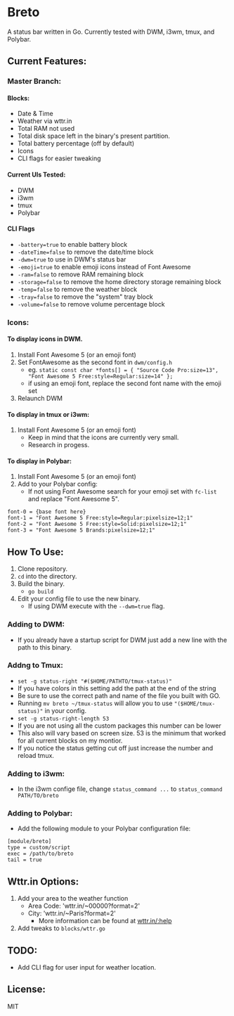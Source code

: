 # Breto
A status bar written in Go.
Currently tested with DWM, i3wm, tmux, and Polybar.

## Current Features:
### Master Branch:
#### Blocks:
- Date & Time
- Weather via wttr.in
- Total RAM not used
- Total disk space left in the binary's present partition.
- Total battery percentage (off by default)
- Icons
- CLI flags for easier tweaking
#### Current UIs Tested:
- DWM
- i3wm
- tmux
- Polybar

#### CLI Flags
- `-battery=true` to enable battery block
- `-dateTime=false` to remove the date/time block
- `-dwm=true` to use in DWM's status bar
- `-emoji=true` to enable emoji icons instead of Font Awesome
- `-ram=false` to remove RAM remaining block
- `-storage=false` to remove the home directory storage remaining block
- `-temp=false` to remove the weather block
- `-tray=false` to remove the "system" tray block
- `-volume=false` to remove volume percentage block

### Icons:
#### To display icons in DWM.
1. Install Font Awesome 5 (or an emoji font)
2. Set FontAwesome as the second font in `dwm/config.h`
   - eg. `static const char *fonts[] = { "Source Code Pro:size=13", "Font Awesome 5 Free:style=Regular:size=14" };`
   - if using an emoji font, replace the second font name with the emoji set
3. Relaunch DWM

#### To display in tmux or i3wm:
1. Install Font Awesome 5 (or an emoji font)
   - Keep in mind that the icons are currently very small.
   - Research in progess.

#### To display in Polybar:
1. Install Font Awesome 5 (or an emoji font)
2. Add to your Polybar config:
   - If not using Font Awesome search for your emoji set with `fc-list` and replace "Font Awesome 5".
```
font-0 = {base font here}
font-1 = "Font Awesome 5 Free:style=Regular:pixelsize=12;1"
font-2 = "Font Awesome 5 Free:style=Solid:pixelsize=12;1"
font-3 = "Font Awesome 5 Brands:pixelsize=12;1"
```

## How To Use:
1. Clone repository.
2. `cd` into the directory.
3. Build the binary.
   - `go build`
4. Edit your config file to use the new binary.
   - If using DWM execute with the `--dwm=true` flag.

### Adding to DWM:
- If you already have a startup script for DWM just add a new line with the path to this binary.

### Addng to Tmux:
- `set -g status-right "#($HOME/PATHTO/tmux-status)"`
 - If you have colors in this setting add the path at the end of the string
 - Be sure to use the correct path and name of the file you built with GO.
 - Running `mv breto ~/tmux-status` will allow you to use `"($HOME/tmux-status)"` in your config.
- `set -g status-right-length 53`
 - If you are not using all the custom packages this number can be lower
 - This also will vary based on screen size. 53 is the minimum that worked for all current blocks on my montior.
 - If you notice the status getting cut off just increase the number and reload tmux.

### Adding to i3wm:
- In the i3wm confige file, change `status_command ...` to `status_command PATH/TO/breto`

### Adding to Polybar:
- Add the following module to your Polybar configuration file:
```
[module/breto]
type = custom/script
exec = /path/to/breto
tail = true
```

## Wttr.in Options:
1. Add your area to the weather function
   - Area Code: 'wttr.in/~00000?format=2' 
   - City: 'wttr.in/~Paris?format=2'
	 - More information can be found at [wttr.in/:help](https://wttr.in/:help)
2. Add tweaks to `blocks/wttr.go`

## TODO:
- Add CLI flag for user input for weather location.

## License:
MIT
